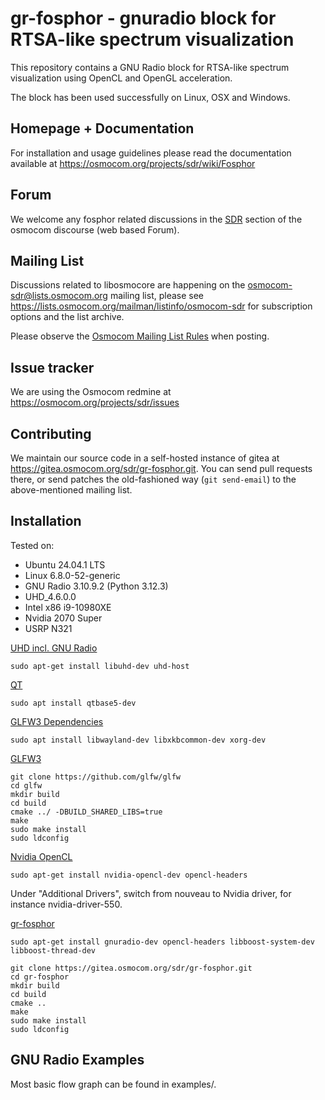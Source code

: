 gr-fosphor - gnuradio block for RTSA-like spectrum visualization
================================================================

This repository contains a GNU Radio block for RTSA-like spectrum visualization using OpenCL and OpenGL acceleration.

The block has been used successfully on Linux, OSX and Windows.

Homepage + Documentation
------------------------

For installation and usage guidelines please read the documentation available at <https://osmocom.org/projects/sdr/wiki/Fosphor>

Forum
-----

We welcome any fosphor related discussions in the [SDR](https://discourse.osmocom.org/c/sdr/) section of the osmocom discourse (web based Forum).

Mailing List
------------

Discussions related to libosmocore are happening on the osmocom-sdr@lists.osmocom.org mailing list, please see <https://lists.osmocom.org/mailman/listinfo/osmocom-sdr> for subscription options and the list archive.

Please observe the [Osmocom Mailing List Rules](https://osmocom.org/projects/cellular-infrastructure/wiki/Mailing_List_Rules) when posting.

Issue tracker
-------------

We are using the Osmocom redmine at <https://osmocom.org/projects/sdr/issues>

Contributing
------------

We maintain our source code in a self-hosted instance of gitea at <https://gitea.osmocom.org/sdr/gr-fosphor.git>. You can send pull requests there, or send patches the old-fashioned way (`git send-email`) to the above-mentioned mailing list.

## Installation

Tested on:
- Ubuntu 24.04.1 LTS
- Linux 6.8.0-52-generic
- GNU Radio 3.10.9.2 (Python 3.12.3)
- UHD_4.6.0.0
- Intel x86 i9-10980XE
- Nvidia 2070 Super
- USRP N321

[UHD incl. GNU Radio](https://files.ettus.com/manual/page_install.html)

```console
sudo apt-get install libuhd-dev uhd-host
```

[QT](https://askubuntu.com/questions/1404263/how-do-you-install-qt-on-ubuntu22-04)

```console
sudo apt install qtbase5-dev
```

[GLFW3 Dependencies](https://www.glfw.org/docs/latest/compile_guide.html)

```console
sudo apt install libwayland-dev libxkbcommon-dev xorg-dev
```

[GLFW3](https://osmocom.org/projects/sdr/wiki/fosphor#GLFW3)

```console
git clone https://github.com/glfw/glfw
cd glfw
mkdir build
cd build
cmake ../ -DBUILD_SHARED_LIBS=true
make
sudo make install
sudo ldconfig
```
[Nvidia OpenCL](https://osmocom.org/projects/sdr/wiki/fosphor#NVidia-OpenCL)

```console
sudo apt-get install nvidia-opencl-dev opencl-headers
```

Under "Additional Drivers", switch from nouveau to Nvidia driver, for instance nvidia-driver-550.

[gr-fosphor](https://osmocom.org/projects/sdr/wiki/fosphor#gr-fosphor-2)

```console
sudo apt-get install gnuradio-dev opencl-headers libboost-system-dev libboost-thread-dev
```
```console
git clone https://gitea.osmocom.org/sdr/gr-fosphor.git
cd gr-fosphor
mkdir build
cd build
cmake ..
make
sudo make install
sudo ldconfig
```

## GNU Radio Examples

Most basic flow graph can be found in examples/.